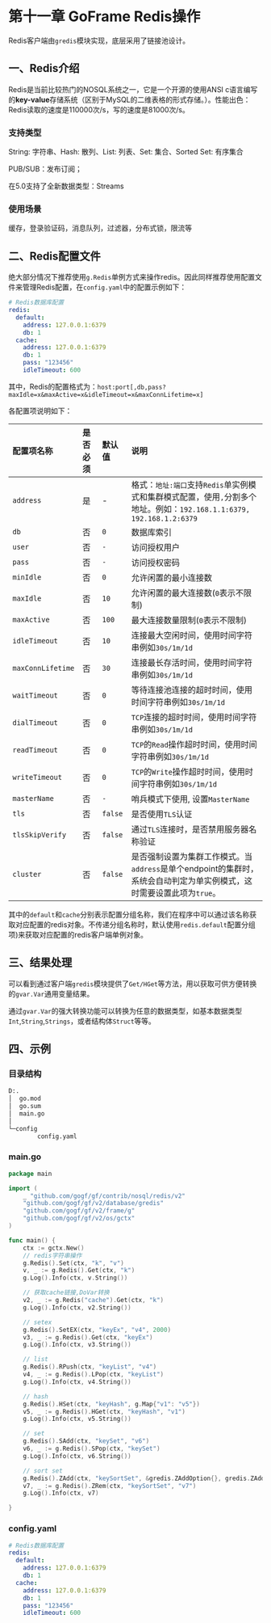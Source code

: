 # 第十一章 GoFrame Redis操作

Redis客户端由`gredis`模块实现，底层采用了链接池设计。

## 一、Redis介绍

Redis是当前比较热门的NOSQL系统之一，它是一个开源的使用ANSI c语言编写的**key-value**存储系统（区别于MySQL的二维表格的形式存储。）。性能出色：Redis读取的速度是110000次/s，写的速度是81000次/s。

### 支持类型

String: 字符串、Hash: 散列、List: 列表、Set: 集合、Sorted Set: 有序集合

PUB/SUB：发布订阅；

在5.0支持了全新数据类型：Streams

### 使用场景

缓存，登录验证码，消息队列，过滤器，分布式锁，限流等

## 二、Redis配置文件

绝大部分情况下推荐使用`g.Redis`单例方式来操作redis。因此同样推荐使用配置文件来管理Redis配置，在`config.yaml`中的配置示例如下：

```yaml
# Redis数据库配置
redis:
  default:
    address: 127.0.0.1:6379
    db: 1
  cache:
    address: 127.0.0.1:6379
    db: 1
    pass: "123456"
    idleTimeout: 600
```

其中，Redis的配置格式为：`host:port[,db,pass?maxIdle=x&maxActive=x&idleTimeout=x&maxConnLifetime=x]`

各配置项说明如下：

| 配置项名称        | 是否必须 | 默认值  | 说明                                                         |
| :---------------- | :------- | :------ | :----------------------------------------------------------- |
| `address`         | 是       | -       | 格式：`地址:端口`支持`Redis`单实例模式和集群模式配置，使用`,`分割多个地址。例如：`192.168.1.1:6379, 192.168.1.2:6379` |
| `db`              | 否       | `0`     | 数据库索引                                                   |
| `user`            | 否       | `-`     | 访问授权用户                                                 |
| `pass`            | 否       | `-`     | 访问授权密码                                                 |
| `minIdle`         | 否       | `0`     | 允许闲置的最小连接数                                         |
| `maxIdle`         | 否       | `10`    | 允许闲置的最大连接数(`0`表示不限制)                          |
| `maxActive`       | 否       | `100`   | 最大连接数量限制(`0`表示不限制)                              |
| `idleTimeout`     | 否       | `10`    | 连接最大空闲时间，使用时间字符串例如`30s/1m/1d`              |
| `maxConnLifetime` | 否       | `30`    | 连接最长存活时间，使用时间字符串例如`30s/1m/1d`              |
| `waitTimeout`     | 否       | `0`     | 等待连接池连接的超时时间，使用时间字符串例如`30s/1m/1d`      |
| `dialTimeout`     | 否       | `0`     | `TCP`连接的超时时间，使用时间字符串例如`30s/1m/1d`           |
| `readTimeout`     | 否       | `0`     | `TCP`的`Read`操作超时时间，使用时间字符串例如`30s/1m/1d`     |
| `writeTimeout`    | 否       | `0`     | `TCP`的`Write`操作超时时间，使用时间字符串例如`30s/1m/1d`    |
| `masterName`      | 否       | `-`     | 哨兵模式下使用, 设置`MasterName`                             |
| `tls`             | 否       | `false` | 是否使用`TLS`认证                                            |
| `tlsSkipVerify`   | 否       | `false` | 通过`TLS`连接时，是否禁用服务器名称验证                      |
| `cluster`         | 否       | `false` | 是否强制设置为集群工作模式。当`address`是单个endpoint的集群时，系统会自动判定为单实例模式，这时需要设置此项为`true`。 |

其中的`default`和`cache`分别表示配置分组名称，我们在程序中可以通过该名称获取对应配置的redis对象。不传递分组名称时，默认使用`redis.default`配置分组项)来获取对应配置的redis客户端单例对象。 

## 三、结果处理

可以看到通过客户端`gredis`模块提供了`Get/HGet`等方法，用以获取可供方便转换的`gvar.Var`通用变量结果。

通过`gvar.Var`的强大转换功能可以转换为任意的数据类型，如基本数据类型`Int`,`String`,`Strings`，或者结构体`Struct`等等。

## 四、示例

### 目录结构

```bash
D:.
│  go.mod
│  go.sum
│  main.go
│
└─config
        config.yaml
```

### main.go

```go
package main

import (
	_ "github.com/gogf/gf/contrib/nosql/redis/v2"
	"github.com/gogf/gf/v2/database/gredis"
	"github.com/gogf/gf/v2/frame/g"
	"github.com/gogf/gf/v2/os/gctx"
)

func main() {
	ctx := gctx.New()
	// redis字符串操作
	g.Redis().Set(ctx, "k", "v")
	v, _ := g.Redis().Get(ctx, "k")
	g.Log().Info(ctx, v.String())

	// 获取cache链接,DoVar转换
	v2, _ := g.Redis("cache").Get(ctx, "k")
	g.Log().Info(ctx, v2.String())

	// setex
	g.Redis().SetEX(ctx, "keyEx", "v4", 2000)
	v3, _ := g.Redis().Get(ctx, "keyEx")
	g.Log().Info(ctx, v3.String())

	// list
	g.Redis().RPush(ctx, "keyList", "v4")
	v4, _ := g.Redis().LPop(ctx, "keyList")
	g.Log().Info(ctx, v4.String())

	// hash
	g.Redis().HSet(ctx, "keyHash", g.Map{"v1": "v5"})
	v5, _ := g.Redis().HGet(ctx, "keyHash", "v1")
	g.Log().Info(ctx, v5.String())

	// set
	g.Redis().SAdd(ctx, "keySet", "v6")
	v6, _ := g.Redis().SPop(ctx, "keySet")
	g.Log().Info(ctx, v6.String())

	// sort set
	g.Redis().ZAdd(ctx, "keySortSet", &gredis.ZAddOption{}, gredis.ZAddMember{Score: 1, Member: "v7"})
	v7, _ := g.Redis().ZRem(ctx, "keySortSet", "v7")
	g.Log().Info(ctx, v7)

}
```

### config.yaml

```yaml
# Redis数据库配置
redis:
  default:
    address: 127.0.0.1:6379
    db: 1
  cache:
    address: 127.0.0.1:6379
    db: 1
    pass: "123456"
    idleTimeout: 600
```

